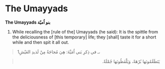 The Umayyads
============

**The Umayyads بنو اُميّة**

1. While recalling the [rule of the] Umayyads (he said): It is the
spittle from the deliciousness of [this temporary] life; they [shall]
taste it for a short while and then spit it all out.

> 1ـ في ذِكرِ بَني اُمَيَّةَ: هِيَ مُجاجَةٌ مِنْ لَذيدِ العَيْشِ،
<blockquote dir="rtl">
  <p>
يَتَطَعَّمُونَها بُرْهَةً، وَيَلْفَظُونَها جُمْلَةً.
  </p>
</blockquote>


